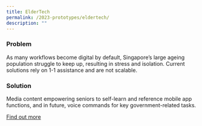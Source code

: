 ```yaml
---
title: ElderTech
permalink: /2023-prototypes/eldertech/
description: ""
---
```

### Problem
As many workflows become digital by default, Singapore’s large ageing population struggle to keep up, resulting in stress and isolation. Current solutions rely on 1-1 assistance and are not scalable.

### Solution
Media content empowering seniors to self-learn and reference mobile app functions, and in future, voice commands for key government-related tasks.

[Find out more](https://drive.google.com/file/d/15i_J7Q5w_NHzDS6uDgMEJdmImLe7mfoQ/view?usp=sharing)